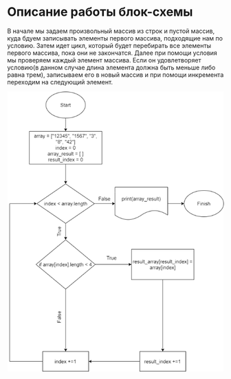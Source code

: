 # Описание работы блок-схемы

В начале мы задаем произвольный массив из строк и пустой массив, куда бдуем записывать элементы первого массива, подходящие нам по условию. Затем идет цикл, который будет перебирать все элементы первого массива, пока они не закончатся. Далее при помощи условия мы проверяем каждый элемент массива. Если он удовлетворяет условию(в данном случае длина элемента должна быть меньше либо равна трем), записываем его в новый массив и при помощи инкремента переходим на следующий элемент.

![Diagram](https://github.com/dashkadurashka/Final_work/blob/main/Диаграмма.drawio.png)
